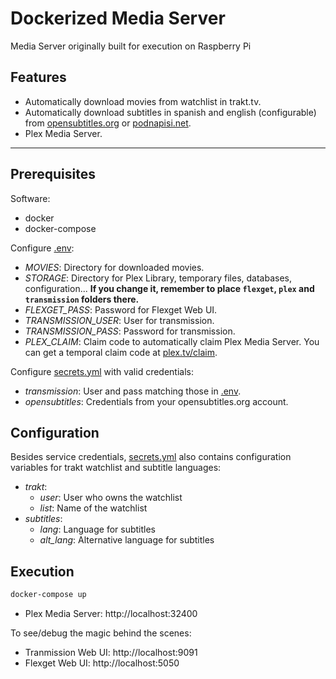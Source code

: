 # Dockerized Media Server

Media Server originally built for execution on Raspberry Pi

## Features

- Automatically download movies from watchlist in trakt.tv.
- Automatically download subtitles in spanish and english (configurable) from [opensubtitles.org](https://opensubtitles.org) or [podnapisi.net](https://podnapisi.net).
- Plex Media Server.

---

## Prerequisites

Software:

- docker
- docker-compose

Configure [.env](/.env):

- *MOVIES*: Directory for downloaded movies.
- *STORAGE*: Directory for Plex Library, temporary files, databases, configuration... **If you change it, remember to place `flexget`, `plex` and `transmission` folders there.**
- *FLEXGET_PASS*: Password for Flexget Web UI.
- *TRANSMISSION_USER*: User for transmission.
- *TRANSMISSION_PASS*: Password for transmission.
- *PLEX_CLAIM*: Claim code to automatically claim Plex Media Server. You can get a temporal claim code at [plex.tv/claim](https://www.plex.tv/claim/).

Configure [secrets.yml](/flexget/config/secrets.yml) with valid credentials:

- *transmission*: User and pass matching those in [.env](/.env).
- *opensubtitles*: Credentials from your opensubtitles.org account.

## Configuration

Besides service credentials, [secrets.yml](/flexget/config/secrets.yml) also contains configuration variables for trakt watchlist and subtitle languages:

- *trakt*:
  - *user*: User who owns the watchlist
  - *list*: Name of the watchlist
- *subtitles*:
  - *lang*: Language for subtitles
  - *alt_lang*: Alternative language for subtitles

## Execution

```bash
docker-compose up
```

- Plex Media Server: http://localhost:32400

To see/debug the magic behind the scenes:
- Tranmission Web UI: http://localhost:9091
- Flexget Web UI: http://localhost:5050